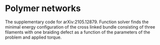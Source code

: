 # Polymer networks
The supplementary code for arXiv:2105.12879. Function solver finds the minimal energy configuration of the cross linked bundle consisting of three filaments with one braiding defect as a function of the parameters of the problem and applied torque. 
